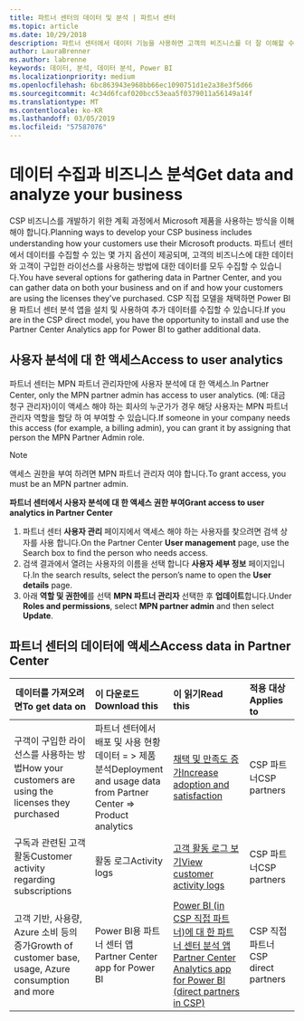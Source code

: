 ```yaml
---
title: 파트너 센터의 데이터 및 분석 | 파트너 센터
ms.topic: article
ms.date: 10/29/2018
description: 파트너 센터에서 데이터 기능을 사용하면 고객의 비즈니스를 더 잘 이해할 수 있습니다.
author: LauraBrenner
ms.author: labrenne
keywords: 데이터, 분석, 데이터 분석, Power BI
ms.localizationpriority: medium
ms.openlocfilehash: 6bc863943e968bb66ec1090751d1e2a38e3f5d66
ms.sourcegitcommit: 4c34d6fcaf020bcc53eaa5f0379011a56149a14f
ms.translationtype: MT
ms.contentlocale: ko-KR
ms.lasthandoff: 03/05/2019
ms.locfileid: "57587076"
---
```

# <a name="get-data-and-analyze-your-business"></a><span data-ttu-id="6e85f-104">데이터 수집과 비즈니스 분석</span><span class="sxs-lookup"><span data-stu-id="6e85f-104">Get data and analyze your business</span></span> 

<span data-ttu-id="6e85f-105">CSP 비즈니스를 개발하기 위한 계획 과정에서 Microsoft 제품을 사용하는 방식을 이해해야 합니다.</span><span class="sxs-lookup"><span data-stu-id="6e85f-105">Planning ways to develop your CSP business includes understanding how your customers use their Microsoft products.</span></span> <span data-ttu-id="6e85f-106">파트너 센터에서 데이터를 수집할 수 있는 몇 가지 옵션이 제공되며, 고객의 비즈니스에 대한 데이터와 고객이 구입한 라이선스를 사용하는 방법에 대한 데이터를 모두 수집할 수 있습니다.</span><span class="sxs-lookup"><span data-stu-id="6e85f-106">You have several options for gathering data in Partner Center, and you can gather data on both your business and on if and how your customers are using the licenses they've purchased.</span></span> <span data-ttu-id="6e85f-107">CSP 직접 모델을 채택하면 Power BI용 파트너 센터 분석 앱을 설치 및 사용하여 추가 데이터를 수집할 수 있습니다.</span><span class="sxs-lookup"><span data-stu-id="6e85f-107">If you are in the CSP direct model, you have the opportunity to install and use the Partner Center Analytics app for Power BI to gather additional data.</span></span>

## <a name="access-to-user-analytics"></a><span data-ttu-id="6e85f-108">사용자 분석에 대 한 액세스</span><span class="sxs-lookup"><span data-stu-id="6e85f-108">Access to user analytics</span></span>

<span data-ttu-id="6e85f-109">파트너 센터는 MPN 파트너 관리자만에 사용자 분석에 대 한 액세스.</span><span class="sxs-lookup"><span data-stu-id="6e85f-109">In Partner Center, only the MPN partner admin has access to user analytics.</span></span> <span data-ttu-id="6e85f-110">(예: 대금 청구 관리자)이이 액세스 해야 하는 회사의 누군가가 경우 해당 사용자는 MPN 파트너 관리자 역할을 할당 하 여 부여할 수 있습니다.</span><span class="sxs-lookup"><span data-stu-id="6e85f-110">If someone in your company needs this access (for example, a billing admin), you can grant it by assigning that person the MPN Partner Admin role.</span></span>

>[!NOTE] 
><span data-ttu-id="6e85f-111">액세스 권한을 부여 하려면 MPN 파트너 관리자 여야 합니다.</span><span class="sxs-lookup"><span data-stu-id="6e85f-111">To grant access, you must be an MPN partner admin.</span></span>

<span data-ttu-id="6e85f-112">**파트너 센터에서 사용자 분석에 대 한 액세스 권한 부여**</span><span class="sxs-lookup"><span data-stu-id="6e85f-112">**Grant access to user analytics in Partner Center**</span></span> 

1.  <span data-ttu-id="6e85f-113">파트너 센터 **사용자 관리** 페이지에서 액세스 해야 하는 사용자를 찾으려면 검색 상자를 사용 합니다.</span><span class="sxs-lookup"><span data-stu-id="6e85f-113">On the Partner Center **User management** page, use the Search box to find the person who needs access.</span></span>
2.  <span data-ttu-id="6e85f-114">검색 결과에서 열려는 사용자의 이름을 선택 합니다 **사용자 세부 정보** 페이지입니다.</span><span class="sxs-lookup"><span data-stu-id="6e85f-114">In the search results, select the person’s name to open the **User details** page.</span></span>
3.  <span data-ttu-id="6e85f-115">아래 **역할 및 권한에**를 선택 **MPN 파트너 관리자** 선택한 후 **업데이트**합니다.</span><span class="sxs-lookup"><span data-stu-id="6e85f-115">Under **Roles and permissions**, select **MPN partner admin** and then select **Update**.</span></span>

 
## <a name="access-data-in-partner-center"></a><span data-ttu-id="6e85f-116">파트너 센터의 데이터에 액세스</span><span class="sxs-lookup"><span data-stu-id="6e85f-116">Access data in Partner Center</span></span>

|<span data-ttu-id="6e85f-117">**데이터를 가져오려면**</span><span class="sxs-lookup"><span data-stu-id="6e85f-117">**To get data on**</span></span>   |<span data-ttu-id="6e85f-118">**이 다운로드**</span><span class="sxs-lookup"><span data-stu-id="6e85f-118">**Download this**</span></span>   |<span data-ttu-id="6e85f-119">**이 읽기**</span><span class="sxs-lookup"><span data-stu-id="6e85f-119">**Read this**</span></span>   | <span data-ttu-id="6e85f-120">**적용 대상**</span><span class="sxs-lookup"><span data-stu-id="6e85f-120">**Applies to**</span></span>    |
|---------------------|:-----------------------|:---------------|:--------------|
|<span data-ttu-id="6e85f-121">구객이 구입한 라이선스를 사용하는 방법</span><span class="sxs-lookup"><span data-stu-id="6e85f-121">How your customers are using the licenses they purchased</span></span>   |<span data-ttu-id="6e85f-122">파트너 센터에서 배포 및 사용 현황 데이터 = > 제품 분석</span><span class="sxs-lookup"><span data-stu-id="6e85f-122">Deployment and usage data from Partner Center => Product analytics</span></span>   |[<span data-ttu-id="6e85f-123">채택 및 만족도 증가</span><span class="sxs-lookup"><span data-stu-id="6e85f-123">Increase adoption and satisfaction</span></span>](increasing-adoption-and-satisfaction.md)|<span data-ttu-id="6e85f-124">CSP 파트너</span><span class="sxs-lookup"><span data-stu-id="6e85f-124">CSP partners</span></span>|
|<span data-ttu-id="6e85f-125">구독과 관련된 고객 활동</span><span class="sxs-lookup"><span data-stu-id="6e85f-125">Customer activity regarding subscriptions</span></span>   |<span data-ttu-id="6e85f-126">활동 로그</span><span class="sxs-lookup"><span data-stu-id="6e85f-126">Activity logs</span></span>   |[<span data-ttu-id="6e85f-127">고객 활동 로그 보기</span><span class="sxs-lookup"><span data-stu-id="6e85f-127">View customer activity logs</span></span>](activity-logs.md)|<span data-ttu-id="6e85f-128">CSP 파트너</span><span class="sxs-lookup"><span data-stu-id="6e85f-128">CSP partners</span></span>   |
|<span data-ttu-id="6e85f-129">고객 기반, 사용량, Azure 소비 등의 증가</span><span class="sxs-lookup"><span data-stu-id="6e85f-129">Growth of customer base, usage, Azure consumption and more</span></span>   |<span data-ttu-id="6e85f-130">Power BI용 파트너 센터 앱</span><span class="sxs-lookup"><span data-stu-id="6e85f-130">Partner Center app for Power BI</span></span>   |[<span data-ttu-id="6e85f-131">Power BI (in CSP 직접 파트너)에 대 한 파트너 센터 분석 앱</span><span class="sxs-lookup"><span data-stu-id="6e85f-131">Partner Center Analytics app for Power BI (direct partners in CSP)</span></span>](power-bi-app-for-direct-partners.md)|<span data-ttu-id="6e85f-132">CSP 직접 파트너</span><span class="sxs-lookup"><span data-stu-id="6e85f-132">CSP direct partners</span></span>|







